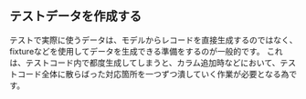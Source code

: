 ## テストデータを作成する

テストで実際に使うデータは、モデルからレコードを直接生成するのではなく、fixtureなどを使用してデータを生成できる準備をするのが一般的です。
これは、テストコード内で都度生成してしまうと、カラム追加時などにおいて、テストコード全体に散らばった対応箇所を一つずつ潰していく作業が必要となる為です。
